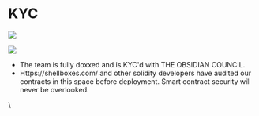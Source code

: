 # KYC

![](../.gitbook/assets/Obsidian\_logo.png)

![](../.gitbook/assets/Obsidian\_logo2.png)

* The team is fully doxxed and is KYC'd with THE OBSIDIAN COUNCIL.
* Https://shellboxes.com/ and other solidity developers have audited our contracts in this space before deployment. Smart contract security will never be overlooked.

\

